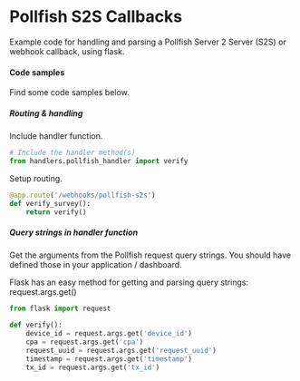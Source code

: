 # Pollfish S2S Callbacks
Example code for handling and parsing a Pollfish Server 2 Server (S2S) or webhook callback, using flask. 

#### Code samples
Find some code samples below. 

##### Routing & handling
Include handler function.
 
```python
# Include the handler method(s)
from handlers.pollfish_handler import verify
```

Setup routing. 
```python
@app.route('/webhooks/pollfish-s2s')
def verify_survey():
    return verify()
```

##### Query strings in handler function
Get the arguments from the Pollfish request query strings. You should have defined those in your application / dashboard. 

Flask has an easy method for getting and parsing query strings: request.args.get()
```python
from flask import request

def verify():
    device_id = request.args.get('device_id')
    cpa = request.args.get('cpa')
    request_uuid = request.args.get('request_uuid')
    timestamp = request.args.get('timestamp')
    tx_id = request.args.get('tx_id')
```
